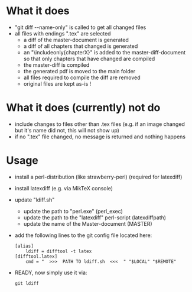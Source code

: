# What it does

* "git diff --name-only" is called to get all changed files
* all files with endings ".tex" are selected
	* a diff of the master-document is generated
	* a diff of all chapters that changed is generated
	* an "\includeonly{chapterX}" is added to the master-diff-document 
	  so that only chapters that have changed are compiled
	* the master-diff is compiled 
	* the generated pdf is moved to the main folder
	* all files required to compile the diff are removed
	* original files are kept as-is !  


# What it does (currently) not do

* include changes to files other than .tex files
  (e.g. if an image changed but it's name did not, this will not show up)
* if no ".tex" file changed, no message is returned and nothing happens


# Usage

* install a perl-distribution (like strawberry-perl) (required for latexdiff)
* install latexdiff (e.g. via MikTeX console)

* update "ldiff.sh"
	* update the path to "perl.exe" (perl_exec) 
	* update the path to the "latexdiff" perl-script (latexdiffpath)
	* update the name of the Master-document (MASTER)

* add the following lines to the git config file located here:
	```
	[alias]
		ldiff = difftool -t latex 
	[difftool.latex]
		cmd = "  >>>  PATH TO ldiff.sh  <<<  " "$LOCAL" "$REMOTE"
	```
* READY, now simply use it via:
	```
	git ldiff
	```

